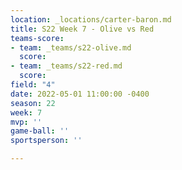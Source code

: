 ```yaml
---
location: _locations/carter-baron.md
title: S22 Week 7 - Olive vs Red
teams-score:
- team: _teams/s22-olive.md
  score: 
- team: _teams/s22-red.md
  score: 
field: "4"
date: 2022-05-01 11:00:00 -0400
season: 22
week: 7
mvp: ''
game-ball: ''
sportsperson: ''

---
```

